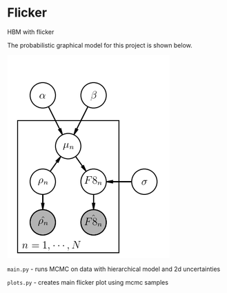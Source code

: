 # Flicker
HBM with flicker

The probabilistic graphical model for this project is shown below.

![pgm](https://github.com/RuthAngus/flicker/blob/master/figs/pgm.png)

`main.py` - runs MCMC on data with hierarchical model and 2d uncertainties

`plots.py` - creates main flicker plot using mcmc samples
